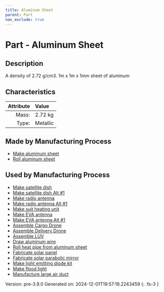 ```yaml
---
title: Aluminum Sheet
parent: Part
nav_exclude: true
---
```

# Part - Aluminum Sheet

## Description
A density of 2.72 g/cm3. 1m x 1m x 1mm sheet of aluminum

## Characteristics

| Attribute      | Value |
|--------:|:------|
|Mass:|2.72 kg|
|Type:|Metallic|

## Made by Manufacturing Process

- [Make aluminum sheet](../process/make-aluminum-sheet.html)
- [Roll aluminum sheet](../process/roll-aluminum-sheet.html)

## Used by Manufacturing Process

- [Make satellite dish](../process/make-satellite-dish.html)
- [Make satellite dish Alt #1](../process/make-satellite-dish-alt--1.html)
- [Make radio antenna](../process/make-radio-antenna.html)
- [Make radio antenna Alt #1](../process/make-radio-antenna-alt--1.html)
- [Make suit heating unit](../process/make-suit-heating-unit.html)
- [Make EVA antenna](../process/make-eva-antenna.html)
- [Make EVA antenna Alt #1](../process/make-eva-antenna-alt--1.html)
- [Assemble Cargo Drone](../process/assemble-cargo-drone.html)
- [Assemble Delivery Drone](../process/assemble-delivery-drone.html)
- [Assemble LUV](../process/assemble-luv.html)
- [Draw aluminum wire](../process/draw-aluminum-wire.html)
- [Roll heat pipe from aluminum sheet](../process/roll-heat-pipe-from-aluminum-sheet.html)
- [Fabricate solar panel](../process/fabricate-solar-panel.html)
- [Fabricate solar parabolic mirror](../process/fabricate-solar-parabolic-mirror.html)
- [Make light emitting diode kit](../process/make-light-emitting-diode-kit.html)
- [Make flood light](../process/make-flood-light.html)
- [Manufacture large air duct](../process/manufacture-large-air-duct.html)


Version: pre-3.9.0 Generated on: 2024-12-01T19:57:19.2243459
{: .fs-3 }

